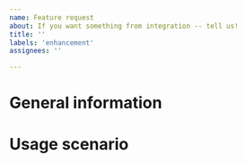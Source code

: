 ```yaml
---
name: Feature request
about: If you want something from integration -- tell us!
title: ''
labels: 'enhancement'
assignees: ''

---
```

# General information
<!--
Describe here your idea in common words.
What kind of additional functional do you need from integration?
-->
# Usage scenario
<!--
How are you going to use this feature?
What is a usage scenario of new feature?
-->
